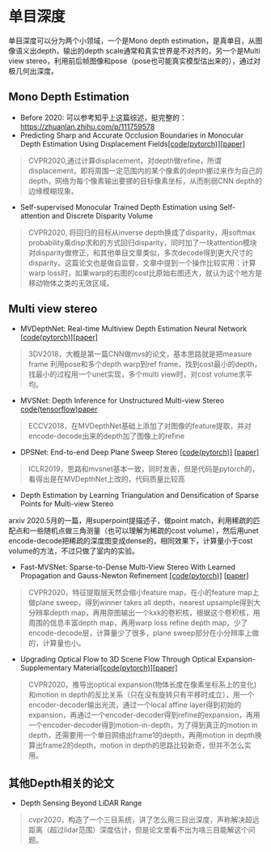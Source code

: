 # 单目深度
单目深度可以分为两个小领域，一个是Mono depth estimation，是真单目，从图像语义出depth，输出的depth scale通常和真实世界是不对齐的，另一个是Multi view stereo，利用前后帧图像和pose（pose也可能真实模型估出来的），通过对极几何出深度。

## Mono Depth Estimation
- Before 2020: 可以参考知乎上这篇综述，挺完整的：https://zhuanlan.zhihu.com/p/111759578
- Predicting Sharp and Accurate Occlusion Boundaries in Monocular Depth Estimation Using Displacement Fields[[code(pytorch)]](https://github.com/dulucas/Displacement_Field)[[paper]](https://arxiv.org/abs/2002.12730)

> CVPR2020,通过计算displacement，对depth做refine，所谓displacement，即将周围一定范围内的某个像素的depth挪过来作为自己的depth，网络为每个像素输出要挪的目标像素坐标，从而削弱CNN depth的边缘模糊现象。

- Self-supervised Monocular Trained Depth Estimation using Self-attention and Discrete Disparity Volume

> CVPR2020, 将回归的目标从inverse depth换成了disparity，用softmax probability乘disp求和的方式回归disparity，同时加了一块attention模块对disparity做修正，和其他单目文章类似，多次decode得到更大尺寸的disparity。这篇论文也是做自监督，文章中提到一个操作比较实用：计算warp loss时，如果warp的右图的cost比原始右图还大，就认为这个地方是移动物体之类的无效区域。

## Multi view stereo
- MVDepthNet: Real-time Multiview Depth Estimation Neural Network [[code(pytorch)]](https://github.com/HKUST-Aerial-Robotics/MVDepthNet)[[paper]](https://arxiv.org/abs/1807.08563)

> 3DV2018，大概是第一篇CNN做mvs的论文，基本思路就是把measure frame 利用pose和多个depth warp到ref frame，找到cost最小的depth，找最小的过程用一个unet实现，多个multi view时，对cost volume求平均。

- MVSNet: Depth Inference for Unstructured Multi-view Stereo [code(tensorflow)](https://github.com/YoYo000/MVSNet)[paper](https://arxiv.org/abs/1804.02505)

> ECCV2018，在MVDepthNet基础上添加了对图像的feature提取，并对encode-decode出来的depth加了图像上的refine

- DPSNet: End-to-end Deep Plane Sweep Stereo [[code(pytorch)]](https://github.com/sunghoonim/DPSNet) [[paper]](https://arxiv.org/abs/1905.00538)

> ICLR2019，思路和mvsnet基本一致，同时发表，但是代码是pytorch的，看得出是在MVDepthNet上改的，代码质量比较高

- Depth Estimation by Learning Triangulation and Densification of Sparse Points for Multi-view Stereo

arxiv 2020.5月的一篇，用superpoint提描述子，做point match，利用稀疏的匹配点和一些随机点做三角测量（也可以理解为稀疏的cost volume），然后用unet encode-decode把稀疏的深度图变成dense的，相同效果下，计算量小于cost volume的方法，不过只做了室内的实验。

- Fast-MVSNet: Sparse-to-Dense Multi-View Stereo With Learned Propagation and Gauss-Newton Refinement [[code(pytorch)]](https://github.com/svip-lab/FastMVSNet) [[paper]](https://arxiv.org/abs/2003.13017)

> CVPR2020，特征提取层天然会缩小feature map，在小的feature map上做plane sweep，得到winner takes all depth，nearest upsample得到大分辨率depth map，再用原图输出一个kxk的卷积核，根据这个卷积核，用周围的信息丰富depth map，再用warp loss refine depth map，少了encode-decode层，计算量少了很多，plane sweep部分在小分辨率上做的，计算量也小。

- Upgrading Optical Flow to 3D Scene Flow Through Optical Expansion-Supplementary Material[[code(pytorch)]](https://github.com/gengshan-y/expansion)[[paper]](https://openaccess.thecvf.com/content_CVPR_2020/papers/Yang_Upgrading_Optical_Flow_to_3D_Scene_Flow_Through_Optical_Expansion_CVPR_2020_paper.pdf)

> CVPR2020，推导出optical expansion(物体长度在像素坐标系上的变化)和motion in depth的反比关系（只在没有旋转只有平移时成立），用一个encoder-decoder输出光流，通过一个local affine layer得到初始的expansion，再通过一个encoder-decoder得到refine的expansion，再用一个encoder-decoder得到motion-in-depth，为了得到真正的motion in depth，还需要用一个单目网络出frame1的depth，再用motion in depth换算出frame2的depth，motion in depth的思路比较新奇，但并不怎么实用。

## 其他Depth相关的论文
- Depth Sensing Beyond LiDAR Range

> cvpr2020，构造了一个三目系统，讲了怎么用三目出深度，声称解决超远距离（超过lidar范围）深度估计，但是论文里看不出为啥三目能解这个问题。
